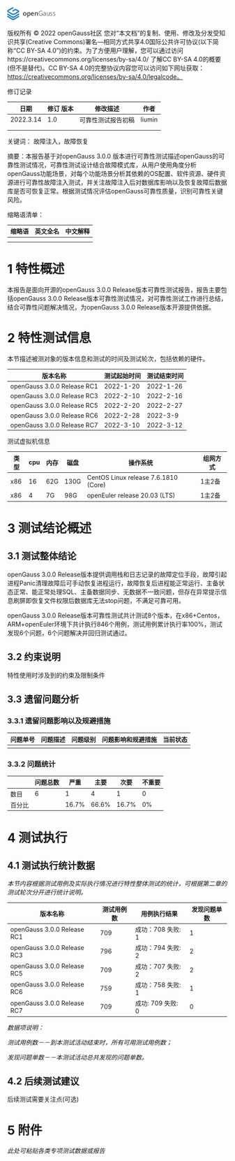 ![avatar](../../images/openGauss.png)

版权所有 © 2022  openGauss社区
 您对“本文档”的复制、使用、修改及分发受知识共享(Creative Commons)署名—相同方式共享4.0国际公共许可协议(以下简称“CC BY-SA 4.0”)的约束。为了方便用户理解，您可以通过访问https://creativecommons.org/licenses/by-sa/4.0/ 了解CC BY-SA 4.0的概要 (但不是替代)。CC BY-SA 4.0的完整协议内容您可以访问如下网址获取：https://creativecommons.org/licenses/by-sa/4.0/legalcode。

修订记录

| 日期      | 修订   版本 | 修改描述           | 作者   |
| --------- | ----------- | ------------------ | ------ |
| 2022.3.14 | 1.0         | 可靠性测试报告初稿 | liumin |
|           |             |                    |        |
|           |             |                    |        |

 关键词： 故障注入，故障恢复

 

摘要：本报告基于对openGauss 3.0.0 版本进行可靠性测试描述openGauss的可靠性测试情况，可靠性测试设计结合故障模式库，从用户使用角度分析openGauss功能场景，对每个功能场景分析其依赖的OS配置、软件资源、硬件资源进行可靠性故障注入测试，并关注故障注入后对数据库影响以及恢复故障后数据库是否可恢复正常。根据测试情况评估openGauss可靠性质量，识别可靠性关键风险。

 

缩略语清单：

| 缩略语 | 英文全名 | 中文解释 |
| ------ | -------- | -------- |
|        |          |          |
|        |          |          |

# 1     特性概述

本报告是面向开源的openGauss 3.0.0 Release版本可靠性测试报告，报告主要包括openGauss 3.0.0 Release版本可靠性测试情况，对可靠性测试工作进行总结，结合可靠性问题解决情况，为openGauss 3.0.0 Release版本开源提供依据。

# 2     特性测试信息

本节描述被测对象的版本信息和测试的时间及测试轮次，包括依赖的硬件。

| 版本名称                    | 测试起始时间 | 测试结束时间 |
| --------------------------- | ------------ | ------------ |
| openGauss 3.0.0 Release RC1 | 2022-1-20    | 2022-1-26    |
| openGauss 3.0.0 Release RC3 | 2022-2-10    | 2022-2-16    |
| openGauss 3.0.0 Release RC5 | 2022-2-20    | 2022-2-27    |
| openGauss 3.0.0 Release RC6 | 2022-2-28    | 2022-3-9     |
| openGauss 3.0.0 Release RC7 | 2022-3-10    | 2022-3-12    |

测试虚拟机信息

| 类型 | cpu  | 内存 | 磁盘 | 操作系统                             | 组网方式 |
| ---- | ---- | ---- | ---- | ------------------------------------ | -------- |
| x86  | 16   | 62G  | 130G | CentOS Linux release 7.6.1810 (Core) | 1主2备   |
| x86  | 4    | 7G   | 98G  | openEuler release 20.03 (LTS)        | 1主2备   |

# 3     测试结论概述

## 3.1   测试整体结论

openGauss 3.0.0 Release版本提供调用栈和日志记录的故障定位手段，故障引起进程Panic清理故障后可手动恢复进程运行，故障恢复后进程能正常运行、主备状态正常、能正常处理SQL、主备数据同步、无数据不一致问题，但存在异常提示信息刷屏即恢复文件权限后数据库无法stop问题，不满足可靠可用。

openGauss 3.0.0 Release版本可靠性测试共计测试8个版本，在x86+Centos，ARM+openEuler环境下共计执行846个用例，测试用例累计执行率100%，测试发现6个问题，6个问题解决并回归测试通过。

## 3.2   约束说明

特性使用时涉及到的约束及限制条件

## 3.3   遗留问题分析

### 3.3.1 遗留问题影响以及规避措施

| 问题单号 | 问题描述 | 问题级别 | 问题影响和规避措施 | 当前状态 |
| -------- | -------- | -------- | ------------------ | -------- |
|          |          |          |                    |          |

### 3.3.2 问题统计

|        | 问题总数 | 严重  | 主要  | 次要  | 不重要 |
| ------ | -------- | ----- | ----- | ----- | ------ |
| 数目   | 6        | 1     | 4     | 1     | 0      |
| 百分比 |          | 16.7% | 66.6% | 16.7% | 0%     |

# 4     测试执行

## 4.1   测试执行统计数据

*本节内容根据测试用例及实际执行情况进行特性整体测试的统计，可根据第二章的测试轮次分开进行统计说明。*

| 版本名称                    | 测试用例数 | 用例执行结果         | 发现问题单数 |
| --------------------------- | ---------- | -------------------- | ------------ |
| openGauss 3.0.0 Release RC1 | 709        | 成功：708 失败: 1    | 1            |
| openGauss 3.0.0 Release RC3 | 796        | 成功：794 失败: 2    | 2            |
| openGauss 3.0.0 Release RC5 | 709        | 成功：707 失败: 2    | 2            |
| openGauss 3.0.0 Release RC6 | 759        | 成功：758 失败: 1    | 1            |
| openGauss 3.0.0 Release RC7 | 709        | 成功:  709  失败:  0 | 0            |

*数据项说明：*

*测试用例数－－到本测试活动结束时，所有可用测试用例数；*

*发现问题单数－－本测试活动总共发现的问题单数。*

## 4.2   后续测试建议

后续测试需要关注点(可选)

# 5     附件

*此处可粘贴各类专项测试数据或报告*

 



 

 
